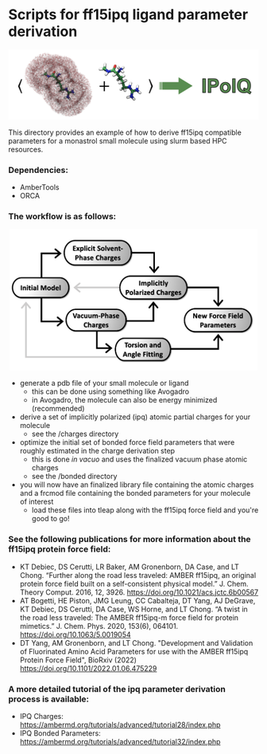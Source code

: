 # Scripts for ff15ipq ligand parameter derivation

<p align="center">
    <img src="docs/ipq.png" alt="ipq" width="600">
</p>

This directory provides an example of how to derive ff15ipq compatible parameters for a monastrol small molecule using slurm based HPC resources.

### Dependencies:
* AmberTools
* ORCA

### The workflow is as follows:

<p align="center">
    <img src="docs/ipq_workflow.png" alt="ipq workflow" width="500">
</p>

* generate a pdb file of your small molecule or ligand
    * this can be done using something like Avogadro
    * in Avogadro, the molecule can also be energy minimized (recommended)
* derive a set of implicitly polarized (ipq) atomic partial charges for your molecule
    * see the /charges directory
* optimize the initial set of bonded force field parameters that were roughly estimated in the charge derivation step
    * this is done *in vacuo* and uses the finalized vacuum phase atomic charges
    * see the /bonded directory
* you will now have an finalized library file containing the atomic charges and a frcmod file containing the bonded parameters for your molecule of interest
    * load these files into tleap along with the ff15ipq force field and you're good to go! 

### See the following publications for more information about the ff15ipq protein force field:
* KT Debiec, DS Cerutti, LR Baker, AM Gronenborn, DA Case, and LT Chong. “Further along the road less traveled: AMBER ff15ipq, an original protein force field built on a self-consistent physical model.” J. Chem. Theory Comput. 2016, 12, 3926. https://doi.org/10.1021/acs.jctc.6b00567
* AT Bogetti, HE Piston, JMG Leung, CC Cabalteja, DT Yang, AJ DeGrave, KT Debiec, DS Cerutti, DA Case, WS Horne, and LT Chong. “A twist in the road less traveled: The AMBER ff15ipq-m force field for protein mimetics.” J. Chem. Phys. 2020, 153(6), 064101. https://doi.org/10.1063/5.0019054
* DT Yang, AM Gronenborn, and LT Chong. "Development and Validation of Fluorinated Amino Acid Parameters for use with the AMBER ff15ipq Protein Force Field", BioRxiv (2022) https://doi.org/10.1101/2022.01.06.475229

### A more detailed tutorial of the ipq parameter derivation process is available:
* IPQ Charges: https://ambermd.org/tutorials/advanced/tutorial28/index.php
* IPQ Bonded Parameters: https://ambermd.org/tutorials/advanced/tutorial32/index.php

